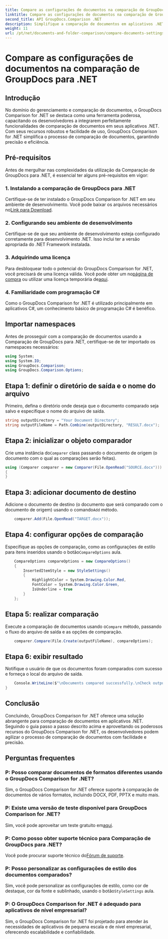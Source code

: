 ```yaml
---
title: Compare as configurações de documentos na comparação de GroupDocs para .NET
linktitle: Compare as configurações de documentos na comparação de GroupDocs para .NET
second_title: API GroupDocs.Comparison .NET
description: Simplifique a comparação de documentos em aplicativos .NET com a Comparação de GroupDocs. Compare documentos sem esforço com recursos avançados.
weight: 11
url: /pt/net/documents-and-folder-comparison/compare-documents-settings-dotnet/
---
```


# Compare as configurações de documentos na comparação de GroupDocs para .NET

## Introdução
No domínio do gerenciamento e comparação de documentos, o GroupDocs Comparison for .NET se destaca como uma ferramenta poderosa, capacitando os desenvolvedores a integrarem perfeitamente funcionalidades de comparação de documentos em seus aplicativos .NET. Com seus recursos robustos e facilidade de uso, GroupDocs Comparison for .NET simplifica o processo de comparação de documentos, garantindo precisão e eficiência.
## Pré-requisitos
Antes de mergulhar nas complexidades da utilização da Comparação de GroupDocs para .NET, é essencial ter alguns pré-requisitos em vigor:
### 1. Instalando a comparação de GroupDocs para .NET
 Certifique-se de ter instalado o GroupDocs Comparison for .NET em seu ambiente de desenvolvimento. Você pode baixar os arquivos necessários no[Link para Download](https://releases.groupdocs.com/comparison/net/).
### 2. Configurando seu ambiente de desenvolvimento
Certifique-se de que seu ambiente de desenvolvimento esteja configurado corretamente para desenvolvimento .NET. Isso inclui ter a versão apropriada do .NET Framework instalada.
### 3. Adquirindo uma licença
Para desbloquear todo o potencial do GroupDocs Comparison for .NET, você precisará de uma licença válida. Você pode obter um no[página de compra](https://purchase.groupdocs.com/buy) ou utilizar uma licença temporária de[aqui](https://purchase.groupdocs.com/temporary-license/).
### 4. Familiaridade com programação C#
Como o GroupDocs Comparison for .NET é utilizado principalmente em aplicativos C#, um conhecimento básico de programação C# é benéfico.

## Importar namespaces
Antes de prosseguir com a comparação de documentos usando a Comparação de GroupDocs para .NET, certifique-se de ter importado os namespaces necessários:
```csharp
using System;
using System.IO;
using GroupDocs.Comparison;
using GroupDocs.Comparison.Options;
```
## Etapa 1: definir o diretório de saída e o nome do arquivo
Primeiro, defina o diretório onde deseja que o documento comparado seja salvo e especifique o nome do arquivo de saída.
```csharp
string outputDirectory = "Your Document Directory";
string outputFileName = Path.Combine(outputDirectory, "RESULT.docx");
```
## Etapa 2: inicializar o objeto comparador
 Crie uma instância do`Comparer` class passando o documento de origem (o documento com o qual as comparações serão feitas).
```csharp
using (Comparer comparer = new Comparer(File.OpenRead("SOURCE.docx")))
{
}
```
## Etapa 3: adicionar documento de destino
 Adicione o documento de destino (o documento que será comparado com o documento de origem) usando o comando`Add` método.
```csharp
    comparer.Add(File.OpenRead("TARGET.docx"));
```
## Etapa 4: configurar opções de comparação
 Especifique as opções de comparação, como as configurações de estilo para itens inseridos usando o botão`CompareOptions` aula.
```csharp
    CompareOptions compareOptions = new CompareOptions()
    {
        InsertedItemStyle = new StyleSettings()
        {
            HighlightColor = System.Drawing.Color.Red,
            FontColor = System.Drawing.Color.Green,
            IsUnderline = true
        }
    };
```
## Etapa 5: realizar comparação
 Execute a comparação de documentos usando o`Compare` método, passando o fluxo do arquivo de saída e as opções de comparação.
```csharp
    comparer.Compare(File.Create(outputFileName), compareOptions);
```
## Etapa 6: exibir resultado
Notifique o usuário de que os documentos foram comparados com sucesso e forneça o local do arquivo de saída.
```csharp
    Console.WriteLine($"\nDocuments compared successfully.\nCheck output in {Directory.GetCurrentDirectory()}.");
}
```

## Conclusão
Concluindo, GroupDocs Comparison for .NET oferece uma solução abrangente para comparação de documentos em aplicativos .NET. Seguindo o guia passo a passo descrito acima e aproveitando os poderosos recursos do GroupDocs Comparison for .NET, os desenvolvedores podem agilizar o processo de comparação de documentos com facilidade e precisão.
## Perguntas frequentes
### P: Posso comparar documentos de formatos diferentes usando o GroupDocs Comparison for .NET?
Sim, o GroupDocs Comparison for .NET oferece suporte à comparação de documentos de vários formatos, incluindo DOCX, PDF, PPTX e muito mais.
### P: Existe uma versão de teste disponível para GroupDocs Comparison for .NET?
 Sim, você pode aproveitar um teste gratuito em[aqui](https://releases.groupdocs.com/).
### P: Como posso obter suporte técnico para Comparação de GroupDocs para .NET?
 Você pode procurar suporte técnico do[Fórum de suporte](https://forum.groupdocs.com/c/comparison/12).
### P: Posso personalizar as configurações de estilo dos documentos comparados?
 Sim, você pode personalizar as configurações de estilo, como cor de destaque, cor da fonte e sublinhado, usando o botão`StyleSettings` aula.
### P: O GroupDocs Comparison for .NET é adequado para aplicativos de nível empresarial?
Sim, o GroupDocs Comparison for .NET foi projetado para atender às necessidades de aplicativos de pequena escala e de nível empresarial, oferecendo escalabilidade e confiabilidade.